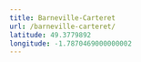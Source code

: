 ```yaml
---
title: Barneville-Carteret
url: /barneville-carteret/
latitude: 49.3779892
longitude: -1.7870469000000002
---
```


